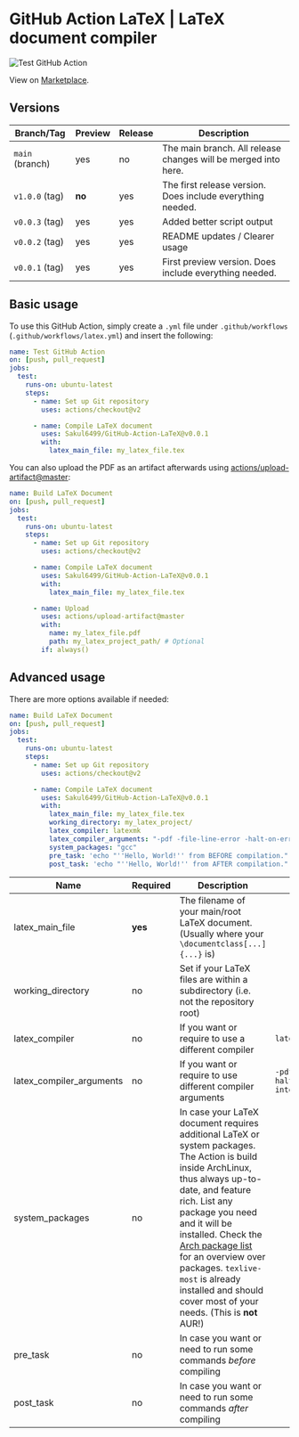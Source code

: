 # GitHub Action LaTeX | LaTeX document compiler

![Test GitHub Action](https://github.com/Sakul6499/GitHub-Action-LaTeX/workflows/Test%20GitHub%20Action/badge.svg?branch=main)

View on [Marketplace](https://github.com/marketplace/actions/latex-document-compiler).  

## Versions

| Branch/Tag | Preview | Release | Description                                                    |
| ---------- | ------- | ------- | -------------------------------------------------------------- |
| `main` (branch)     | yes     | no      | The main branch. All release changes will be merged into here. |
| `v1.0.0` (tag)   | **no**  | yes     | The first release version. Does include everything needed.     |
| `v0.0.3` (tag)   | yes     | yes     | Added better script output                                     |
| `v0.0.2` (tag)   | yes     | yes     | README updates / Clearer usage                                 |
| `v0.0.1` (tag)   | yes     | yes     | First preview version. Does include everything needed.         |


## Basic usage

To use this GitHub Action, simply create a `.yml` file under `.github/workflows` (`.github/workflows/latex.yml`) and insert the following:

```yaml
name: Test GitHub Action
on: [push, pull_request]
jobs:
  test:
    runs-on: ubuntu-latest
    steps:
      - name: Set up Git repository
        uses: actions/checkout@v2

      - name: Compile LaTeX document
        uses: Sakul6499/GitHub-Action-LaTeX@v0.0.1
        with:
          latex_main_file: my_latex_file.tex
```

You can also upload the PDF as an artifact afterwards using [actions/upload-artifact@master](https://github.com/marketplace/actions/upload-a-build-artifact):  

```yaml
name: Build LaTeX Document
on: [push, pull_request]
jobs:
  test:
    runs-on: ubuntu-latest
    steps:
      - name: Set up Git repository
        uses: actions/checkout@v2

      - name: Compile LaTeX document
        uses: Sakul6499/GitHub-Action-LaTeX@v0.0.1
        with:
          latex_main_file: my_latex_file.tex

      - name: Upload
        uses: actions/upload-artifact@master
        with:
          name: my_latex_file.pdf
          path: my_latex_project_path/ # Optional
        if: always()
```

## Advanced usage

There are more options available if needed:

```yaml
name: Build LaTeX Document
on: [push, pull_request]
jobs:
  test:
    runs-on: ubuntu-latest
    steps:
      - name: Set up Git repository
        uses: actions/checkout@v2

      - name: Compile LaTeX document
        uses: Sakul6499/GitHub-Action-LaTeX@v0.0.1
        with:
          latex_main_file: my_latex_file.tex
          working_directory: my_latex_project/
          latex_compiler: latexmk
          latex_compiler_arguments: "-pdf -file-line-error -halt-on-error -interaction=nonstopmode"
          system_packages: "gcc"
          pre_task: 'echo "''Hello, World!'' from BEFORE compilation."'
          post_task: 'echo "''Hello, World!'' from AFTER compilation."'
```

| Name                     | Required | Description                                                                                                                                                                                                                                                                                                                                                                                                 | Default                                                         |
| ------------------------ | -------- | ----------------------------------------------------------------------------------------------------------------------------------------------------------------------------------------------------------------------------------------------------------------------------------------------------------------------------------------------------------------------------------------------------------- | --------------------------------------------------------------- |
| latex_main_file          | **yes**  | The filename of your main/root LaTeX document. (Usually where your `\documentclass[...]{...}` is)                                                                                                                                                                                                                                                                                                           |                                                                 |
| working_directory        | no       | Set if your LaTeX files are within a subdirectory (i.e. not the repository root)                                                                                                                                                                                                                                                                                                                            |                                                                 |
| latex_compiler           | no       | If you want or require to use a different compiler                                                                                                                                                                                                                                                                                                                                                          | `latexmk`                                                       |
| latex_compiler_arguments | no       | If you want or require to use different compiler arguments                                                                                                                                                                                                                                                                                                                                                  | `-pdf -file-line-error -halt-on-error -interaction=nonstopmode` |
| system_packages          | no       | In case your LaTeX document requires additional LaTeX or system packages. The Action is build inside ArchLinux, thus always up-to-date, and feature rich. List any package you need and it will be installed. Check the [Arch package list](https://archlinux.org/packages/) for an overview over packages. `texlive-most` is already installed and should cover most of your needs. (This is **not** AUR!) |                                                                 |
| pre_task                 | no       | In case you want or need to run some commands _before_ compiling                                                                                                                                                                                                                                                                                                                                            |                                                                 |
| post_task                | no       | In case you want or need to run some commands _after_ compiling                                                                                                                                                                                                                                                                                                                                             |                                                                 |
